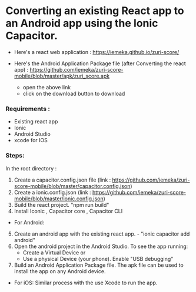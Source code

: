 # Converting an existing React app to an Android app using the Ionic Capacitor.



- Here's a react web application : https://iemeka.github.io/zuri-score/

- Here's the Android Application Package file (after Converting the react app) : https://github.com/iemeka/zuri-score-mobile/blob/master/apk/zuri_score.apk
  - open the above link
  - click on the download button to download

### Requirements :
- Existing react app
- Ionic
- Android Studio
- xcode for IOS

### Steps:
In the root directory :
1. Create a capacitor.config.json file (link : https://github.com/iemeka/zuri-score-mobile/blob/master/capacitor.config.json)
2. Create a ionic.config.json  (link : https://github.com/iemeka/zuri-score-mobile/blob/master/ionic.config.json)
3. Build the react project. "npm run build"
4. Install Iconic , Capacitor core , Capacitor CLI
- For Android:
5. Create an android app with the existing react app. - "ionic capacitor add android"
6. Open the android project in the Android Studio.
   To see the app running:
    - Create a Virtual Device or
    - Use a physical Device (your phone). Enable "USB debugging"
7. Build an Android Application Package file. The apk file can be used to install the app on any Android device. 
- For iOS: Similar process with the use Xcode to run the app.